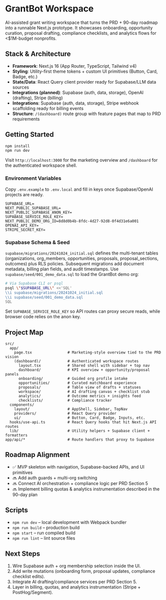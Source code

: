 # GrantBot Workspace

AI-assisted grant writing workspace that turns the PRD + 90-day roadmap into a runnable Next.js prototype. It showcases onboarding, opportunity curation, proposal drafting, compliance checklists, and analytics flows for <$1M-budget nonprofits.

## Stack & Architecture
- **Framework**: Next.js 16 (App Router, TypeScript, Tailwind v4)
- **Styling**: Utility-first theme tokens + custom UI primitives (Button, Card, Badge, etc.)
- **State/Data**: React Query client provider ready for Supabase/LLM data sources
- **Integrations (planned)**: Supabase (auth, data, storage), OpenAI (drafting), Stripe (billing)
 - **Integrations**: Supabase (auth, data, storage), Stripe webhook scaffolding ready for billing events
- **Structure**: `/(dashboard)` route group with feature pages that map to PRD requirements

## Getting Started
```bash
npm install
npm run dev
```
Visit `http://localhost:3000` for the marketing overview and `/dashboard` for the authenticated workspace shell.

### Environment Variables
Copy `.env.example` to `.env.local` and fill in keys once Supabase/OpenAI projects are ready.
```
SUPABASE_URL=
NEXT_PUBLIC_SUPABASE_URL=
NEXT_PUBLIC_SUPABASE_ANON_KEY=
SUPABASE_SERVICE_ROLE_KEY=
NEXT_PUBLIC_DEMO_ORG_ID=8d8d0b4b-8fdc-4d27-92d8-0f4d31e6a001
OPENAI_API_KEY=
STRIPE_SECRET_KEY=
```

### Supabase Schema & Seed
`supabase/migrations/20241024_initial.sql` defines the multi-tenant tables (organizations, org_members, opportunities, proposals, proposal_sections, outcomes) plus RLS policies. Subsequent migrations add document metadata, billing plan fields, and audit timestamps. Use `supabase/seed/001_demo_data.sql` to load the GrantBot demo org:
```bash
# Via Supabase CLI or psql
psql \"$SUPABASE_URL\" <<'SQL'
\\i supabase/migrations/20241024_initial.sql
\\i supabase/seed/001_demo_data.sql
SQL
```
Set `SUPABASE_SERVICE_ROLE_KEY` so API routes can proxy secure reads, while browser code relies on the anon key.

## Project Map
```
src/
  app/
    page.tsx                # Marketing-style overview tied to the PRD vision
    (dashboard)/            # Authenticated workspace routes
      layout.tsx            # Shared shell with sidebar + top nav
      dashboard/            # KPI overview + opportunity/proposal panels
      onboarding/           # Guided org profile intake
      opportunities/        # Curated matchboard experience
      proposals/            # Table view of drafts + statuses
      workspace/            # AI drafting canvas + checklist stub
      analytics/            # Outcome metrics + insights feed
      checklists/           # Compliance tracker
  components/
    layout/                 # AppShell, Sidebar, TopNav
    providers/              # React Query provider
    ui/                     # Button, Card, Badge, Inputs, etc.
  hooks/use-api.ts          # React Query hooks that hit Next.js API routes
  lib/                      # Utility helpers + Supabase client + formatters
app/api/*                   # Route handlers that proxy to Supabase
```

## Roadmap Alignment
- ✅ MVP skeleton with navigation, Supabase-backed APIs, and UI primitives
- 🔜 Add auth guards + multi-org switching
- 🔜 Connect AI orchestration + compliance logic per PRD Section 5
- 🔜 Implement billing quotas & analytics instrumentation described in the 90-day plan

## Scripts
- `npm run dev` – local development with Webpack bundler
- `npm run build` – production build
- `npm start` – run compiled build
- `npm run lint` – lint source files

## Next Steps
1. Wire Supabase auth + org membership selection inside the UI.
2. Add write mutations (onboarding form, proposal updates, compliance checklist edits).
3. Integrate AI drafting/compliance services per PRD Section 5.
4. Layer in billing, quotas, and analytics instrumentation (Stripe + PostHog/Segment).
